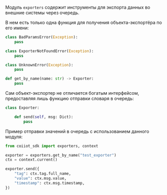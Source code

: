 Модуль `exporters` содержит инструменты для экспорта данных во внешние системы через очередь.

В нем есть только одна функция для получения объекта-экспортёра по его имени:
```python
class BadParamsError(Exception):
    pass

class ExporterNotFoundError(Exception):
    pass

class UnknownError(Exception):
    pass

def get_by_name(name: str) -> Exporter:
	pass
```

Сам объект-экспортер не отличается богатым интерфейсом, предоставляя лишь функцию отправки словаря в очередь:
```python
class Exporter:

    def send(self, msg: Dict):
        pass
```

Пример отправки значений в очередь с использованием данного модуля:
```python
from coiiot_sdk import exporters, context

exporter = exporters.get_by_name("test_exporter")
ctx = context.current()

exporter.send({
    "tag": ctx.tag.full_name,
    "value": ctx.msg.value,
    "timestamp": ctx.msg.timestamp,
})
```
